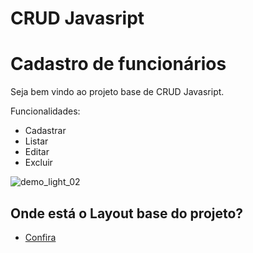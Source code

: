 # CRUD Javasript

# Cadastro de funcionários

Seja bem vindo ao projeto base de CRUD Javasript. 

Funcionalidades:
- Cadastrar
- Listar
- Editar
- Excluir


![demo_light_02]()


## Onde está o Layout base do projeto?
- [Confira]()

